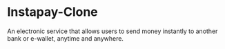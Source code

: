 # Instapay-Clone
 An electronic service that allows users to send money instantly to another bank or e-wallet, anytime and anywhere.
